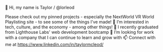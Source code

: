 👋 Hi, my name is Taylor / @lorleod

Please check out my pinned projects - especially the NextWorld VR World Playlisting site - to see some of the things I've made!
👀 I’m interested in tech, culture, and the economy - among other things!
🌱 I recently graduated from Lighthouse Labs' web development bootcamp
💞️ I’m looking for work with a company that I can continue to learn and grow with
📫 Connect with me at https://www.linkedin.com/in/taylormcleod/

<!---
lorleod/lorleod is a ✨ special ✨ repository because its `README.md` (this file) appears on your GitHub profile.
You can click the Preview link to take a look at your changes.
--->
